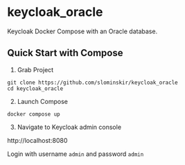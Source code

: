 # keycloak_oracle
Keycloak Docker Compose with an Oracle database.

## Quick Start with Compose

1. Grab Project
```
git clone https://github.com/slominskir/keycloak_oracle
cd keycloak_oracle
```

2. Launch Compose
```
docker compose up
```

3. Navigate to Keycloak admin console

http://localhost:8080

Login with username `admin` and password `admin`
